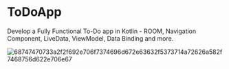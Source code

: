 # ToDoApp
Develop a Fully Functional To-Do app in Kotlin - ROOM, Navigation Component, LiveData, ViewModel, Data Binding and more.

![68747470733a2f2f692e706f7374696d672e63632f5373714a72626a582f7468756d622e706e67](https://user-images.githubusercontent.com/46753453/102409651-0c203580-3fb5-11eb-831b-a252a5003f5a.png)
